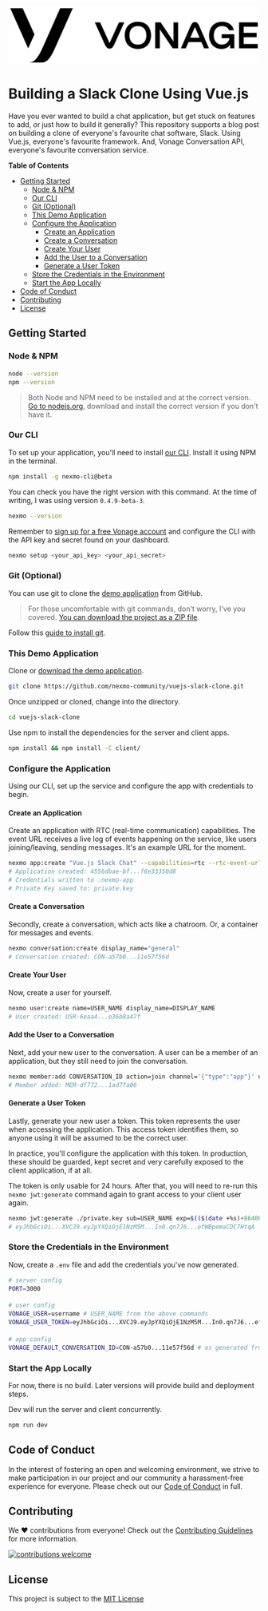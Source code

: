 ![Vonage][logo]

# Building a Slack Clone Using Vue.js

Have you ever wanted to build a chat application, but get stuck on features to add, or just how to build it generally? This repository supports a blog post on building a clone of everyone's favourite chat software, Slack. Using Vue.js, everyone's favourite framework. And, Vonage Conversation API, everyone's favourite conversation service.

**Table of Contents**

- [Getting Started](#getting-started)
  - [Node & NPM](#node--npm)
  - [Our CLI](#our-cli)
  - [Git (Optional)](#git-optional)
  - [This Demo Application](#this-demo-application)
  - [Configure the Application](#configure-the-application)
    - [Create an Application](#create-an-application)
    - [Create a Conversation](#create-a-conversation)
    - [Create Your User](#create-your-user)
    - [Add the User to a Conversation](#add-the-user-to-a-conversation)
    - [Generate a User Token](#generate-a-user-token)
  - [Store the Credentials in the Environment](#store-the-credentials-in-the-environment)
  - [Start the App Locally](#start-the-app-locally)
- [Code of Conduct](#code-of-conduct)
- [Contributing](#contributing)
- [License](#license)

## Getting Started

### Node & NPM

```bash
node --version
npm --version
```

> Both Node and NPM need to be installed and at the correct version. [Go to nodejs.org](https://nodejs.org/), download and install the correct version if you don't have it.

### Our CLI

To set up your application, you'll need to install [our CLI](https://www.npmjs.com/package/nexmo-cli). Install it using NPM in the terminal.

```bash
npm install -g nexmo-cli@beta
```

You can check you have the right version with this command. At the time of writing, I was using version `0.4.9-beta-3`.

```bash
nexmo --version
```

Remember to [sign up for a free Vonage account](https://dashboard.nexmo.com/sign-up) and configure the CLI with the API key and secret found on your dashboard.

```bash
nexmo setup <your_api_key> <your_api_secret>
```

### Git (Optional)

You can use git to clone the [demo application](https://github.com/nexmo-community/vuejs-slack-clone) from GitHub.

> For those uncomfortable with git commands, don't worry, I've you covered. [You can download the project as a ZIP file](https://github.com/nexmo-community/vuejs-slack-clone/archive/master.zip).

Follow this [guide to install git](https://git-scm.com/book/en/v2/Getting-Started-Installing-Git).

### This Demo Application

Clone or [download the demo application](https://github.com/nexmo-community/vuejs-slack-clone/archive/master.zip).

```bash
git clone https://github.com/nexmo-community/vuejs-slack-clone.git
```

Once unzipped or cloned, change into the directory.

```bash
cd vuejs-slack-clone
```

Use npm to install the dependencies for the server and client apps.

```bash
npm install && npm install -C client/
```

### Configure the Application

Using our CLI, set up the service and configure the app with credentials to begin.

#### Create an Application

Create an application with RTC (real-time communication) capabilities. The event URL receives a live log of events happening on the service, like users joining/leaving, sending messages. It's an example URL for the moment.

```bash
nexmo app:create "Vue.js Slack Chat" --capabilities=rtc --rtc-event-url=http://example.com --keyfile=private.key
# Application created: 4556dbae-bf...f6e33350d8
# Credentials written to .nexmo-app
# Private Key saved to: private.key
```

#### Create a Conversation

Secondly, create a conversation, which acts like a chatroom. Or, a container for messages and events.

```bash
nexmo conversation:create display_name="general"
# Conversation created: CON-a57b0...11e57f56d
```

#### Create Your User

Now, create a user for yourself. 

```bash
nexmo user:create name=USER_NAME display_name=DISPLAY_NAME
# User created: USR-6eaa4...e36b8a47f
```

#### Add the User to a Conversation

Next, add your new user to the conversation. A user can be a member of an application, but they still need to join the conversation.

```bash
nexmo member:add CONVERSATION_ID action=join channel='{"type":"app"}' user_id=USER_ID
# Member added: MEM-df772...1ad7fa06
```

#### Generate a User Token

Lastly, generate your new user a token. This token represents the user when accessing the application. This access token identifies them, so anyone using it will be assumed to be the correct user.

In practice, you'll configure the application with this token. In production, these should be guarded, kept secret and very carefully exposed to the client application, if at all.

The token is only usable for 24 hours. After that, you will need to re-run this `nexmo jwt:generate` command again to grant access to your client user again.

```bash
nexmo jwt:generate ./private.key sub=USER_NAME exp=$(($(date +%s)+86400)) acl='{"paths":{"/*/users/**":{},"/*/conversations/**":{},"/*/sessions/**":{},"/*/devices/**":{},"/*/image/**":{},"/*/media/**":{},"/*/applications/**":{},"/*/push/**":{},"/*/knocking/**":{}}}' application_id=APPLICATION_ID
# eyJhbGciOi...XVCJ9.eyJpYXQiOjE1NzM5M...In0.qn7J6...efWBpemaCDC7HtqA
```

### Store the Credentials in the Environment

Now, create a `.env` file and add the credentials you've now generated.

```bash
# server config
PORT=3000

# user config
VONAGE_USER=username # USER_NAME from the above commands
VONAGE_USER_TOKEN=eyJhbGciOi...XVCJ9.eyJpYXQiOjE1NzM5M...In0.qn7J6...efWBpemaCDC7HtqA # as generated from `nexmo jwt:generate`

# app config
VONAGE_DEFAULT_CONVERSATION_ID=CON-a57b0...11e57f56d # as generated from `nexmo conversation:create`
```

### Start the App Locally

For now, there is no build. Later versions will provide build and deployment steps.

Dev will run the server and client concurrently.

```bash
npm run dev
```

## Code of Conduct

In the interest of fostering an open and welcoming environment, we strive to make participation in our project and our community a harassment-free experience for everyone. Please check out our [Code of Conduct][coc] in full.

## Contributing 
We :heart: contributions from everyone! Check out the [Contributing Guidelines][contributing] for more information.

[![contributions welcome][contribadge]][issues]

## License

This project is subject to the [MIT License][license]

[logo]: vonage_logo.png "Vonage"
[contribadge]: https://img.shields.io/badge/contributions-welcome-brightgreen.svg?style=flat "Contributions Welcome"

[coc]: CODE_OF_CONDUCT.md "Code of Conduct"
[contributing]: CONTRIBUTING.md "Contributing"
[license]: LICENSE "MIT License"

[issues]: ./../../issues "Issues"
